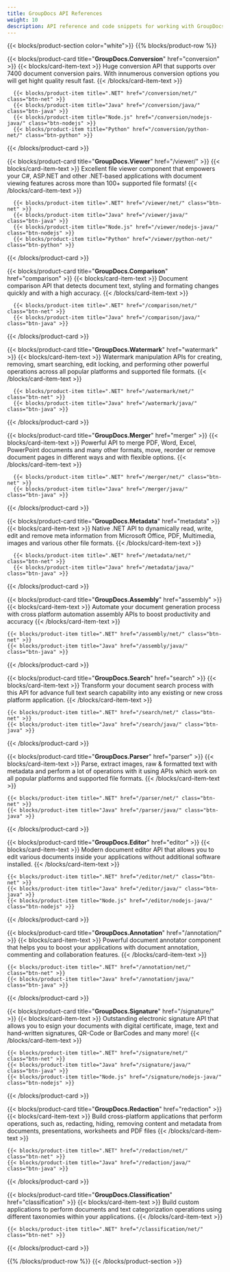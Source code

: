 ```yaml
---
title: GroupDocs API References
weight: 10
description: API reference and code snippets for working with GroupDocs.Conversion, GroupDocs.Viewer, and other GroupDocs products. References are available for .NET, Java, Node.js and Python. 
---
```


{{< blocks/product-section color="white">}}
 {{% blocks/product-row %}}
 
  {{< blocks/product-card title="**GroupDocs.Conversion**" href="conversion" >}}
      {{< blocks/card-item-text >}}
          Huge conversion API that supports over 7400 document conversion pairs. With innumerous conversion options you will get hight quality result fast.
      {{< /blocks/card-item-text >}}
  
      {{< blocks/product-item title=".NET" href="/conversion/net/" class="btn-net" >}}
      {{< blocks/product-item title="Java" href="/conversion/java/" class="btn-java" >}}
      {{< blocks/product-item title="Node.js" href="/conversion/nodejs-java/" class="btn-nodejs" >}}
      {{< blocks/product-item title="Python" href="/conversion/python-net/" class="btn-python" >}}
  {{< /blocks/product-card >}}
  
  {{< blocks/product-card title="**GroupDocs.Viewer**" href="/viewer/" >}}
      {{< blocks/card-item-text >}}
          Excellent file viewer component that empowers your C#, ASP.NET and other .NET-based applications with document viewing features across more than 100+ supported file formats!
      {{< /blocks/card-item-text >}}
  
      {{< blocks/product-item title=".NET" href="/viewer/net/" class="btn-net" >}}
      {{< blocks/product-item title="Java" href="/viewer/java/" class="btn-java" >}}
      {{< blocks/product-item title="Node.js" href="/viewer/nodejs-java/" class="btn-nodejs" >}}
      {{< blocks/product-item title="Python" href="/viewer/python-net/" class="btn-python" >}}
  {{< /blocks/product-card >}}
  
  {{< blocks/product-card title="**GroupDocs.Comparison**" href="comparison" >}}
      {{< blocks/card-item-text >}}
          Document comparison API that detects document text, styling and formating changes quickly and with a high accuracy.
      {{< /blocks/card-item-text >}}
  
      {{< blocks/product-item title=".NET" href="/comparison/net/" class="btn-net" >}}
      {{< blocks/product-item title="Java" href="/comparison/java/" class="btn-java" >}}
  {{< /blocks/product-card >}}
  
  {{< blocks/product-card title="**GroupDocs.Watermark**" href="watermark" >}}
      {{< blocks/card-item-text >}}
          Watermark manipulation APIs for creating, removing, smart searching, edit locking, and performing other powerful operations across all popular platforms and supported file formats.
      {{< /blocks/card-item-text >}}
  
      {{< blocks/product-item title=".NET" href="/watermark/net/" class="btn-net" >}}
      {{< blocks/product-item title="Java" href="/watermark/java/" class="btn-java" >}}
  {{< /blocks/product-card >}}
  
  {{< blocks/product-card title="**GroupDocs.Merger**" href="merger" >}}
      {{< blocks/card-item-text >}}
        Powerful API to merge PDF, Word, Excel, PowerPoint documents and many other formats, move, reorder or remove document pages in different ways and with flexible options.
      {{< /blocks/card-item-text >}}
  
      {{< blocks/product-item title=".NET" href="/merger/net/" class="btn-net" >}}
      {{< blocks/product-item title="Java" href="/merger/java/" class="btn-java" >}}
  {{< /blocks/product-card >}}

  {{< blocks/product-card title="**GroupDocs.Metadata**" href="metadata" >}}
      {{< blocks/card-item-text >}}
          Native .NET API to dynamically read, write, edit and remove meta information from Microsoft Office, PDF, Multimedia, images and various other file formats.
      {{< /blocks/card-item-text >}}
    
      {{< blocks/product-item title=".NET" href="/metadata/net/" class="btn-net" >}}
      {{< blocks/product-item title="Java" href="/metadata/java/" class="btn-java" >}}
  {{< /blocks/product-card >}}

  {{< blocks/product-card title="**GroupDocs.Assembly**" href="assembly" >}}
    {{< blocks/card-item-text >}}
      Automate your document generation process with cross platform automation assembly APIs to boost productivity and accuracy
    {{< /blocks/card-item-text >}}
    
    {{< blocks/product-item title=".NET" href="/assembly/net/" class="btn-net" >}}
    {{< blocks/product-item title="Java" href="/assembly/java/" class="btn-java" >}}
  {{< /blocks/product-card >}}

  {{< blocks/product-card title="**GroupDocs.Search**" href="search" >}}
    {{< blocks/card-item-text >}}
      Transform your document search process with this API for advance full text search capability into any existing or new cross platform application.
    {{< /blocks/card-item-text >}}

    {{< blocks/product-item title=".NET" href="/search/net/" class="btn-net" >}}
    {{< blocks/product-item title="Java" href="/search/java/" class="btn-java" >}}
  {{< /blocks/product-card >}}

  {{< blocks/product-card title="**GroupDocs.Parser**" href="parser" >}}
    {{< blocks/card-item-text >}}
      Parse, extract images, raw & formatted text with metadata and perform a lot of operations with it using APIs which work on all popular platforms and supported file formats.
    {{< /blocks/card-item-text >}}

    {{< blocks/product-item title=".NET" href="/parser/net/" class="btn-net" >}}
    {{< blocks/product-item title="Java" href="/parser/java/" class="btn-java" >}}
  {{< /blocks/product-card >}}

  {{< blocks/product-card title="**GroupDocs.Editor**" href="editor" >}}
    {{< blocks/card-item-text >}}
      Modern document editor API that allows you to edit various documents inside your applications without additional software installed.
    {{< /blocks/card-item-text >}}

    {{< blocks/product-item title=".NET" href="/editor/net/" class="btn-net" >}}
    {{< blocks/product-item title="Java" href="/editor/java/" class="btn-java" >}}
    {{< blocks/product-item title="Node.js" href="/editor/nodejs-java/" class="btn-nodejs" >}}
  {{< /blocks/product-card >}}

  {{< blocks/product-card title="**GroupDocs.Annotation**" href="/annotation/" >}}
    {{< blocks/card-item-text >}}
      Powerful document annotator component that helps you to boost your applications with document annotation, commenting and collaboration features.
    {{< /blocks/card-item-text >}}

    {{< blocks/product-item title=".NET" href="/annotation/net/" class="btn-net" >}}
    {{< blocks/product-item title="Java" href="/annotation/java/" class="btn-java" >}}
  {{< /blocks/product-card >}}

  {{< blocks/product-card title="**GroupDocs.Signature**" href="/signature/" >}}
    {{< blocks/card-item-text >}}
      Outstanding electronic signature API that allows you to esign your documents with digital certificate, image, text and hand-written signatures, QR-Code or BarCodes and many more!
    {{< /blocks/card-item-text >}}

    {{< blocks/product-item title=".NET" href="/signature/net/" class="btn-net" >}}
    {{< blocks/product-item title="Java" href="/signature/java/" class="btn-java" >}}
    {{< blocks/product-item title="Node.js" href="/signature/nodejs-java/" class="btn-nodejs" >}}
   {{< /blocks/product-card >}}

   {{< blocks/product-card title="**GroupDocs.Redaction**" href="redaction" >}}
     {{< blocks/card-item-text >}}
       Build cross-platform applications that perform operations, such as, redacting, hiding, removing content and metadata from documents, presentations, worksheets and PDF files
     {{< /blocks/card-item-text >}}
    
    {{< blocks/product-item title=".NET" href="/redaction/net/" class="btn-net" >}}
    {{< blocks/product-item title="Java" href="/redaction/java/" class="btn-java" >}}
   {{< /blocks/product-card >}}

  {{< blocks/product-card title="**GroupDocs.Classification**" href="classification" >}}
    {{< blocks/card-item-text >}}
      Build custom applications to perform documents and text categorization operations using different taxonomies within your applications.
    {{< /blocks/card-item-text >}}

    {{< blocks/product-item title=".NET" href="/classification/net/" class="btn-net" >}}
  {{< /blocks/product-card >}}

 {{% /blocks/product-row %}}
{{< /blocks/product-section >}}
